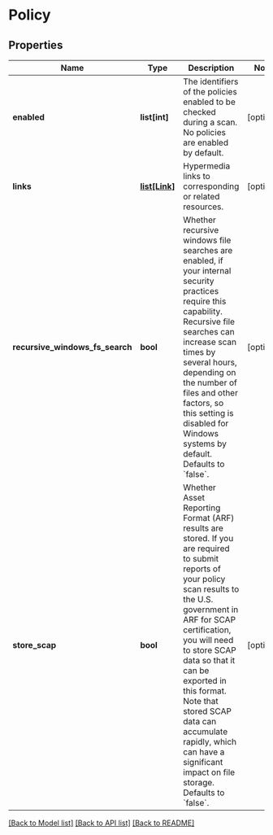 # Policy

## Properties
Name | Type | Description | Notes
------------ | ------------- | ------------- | -------------
**enabled** | **list[int]** | The identifiers of the policies enabled to be checked during a scan. No policies are enabled by default. | [optional] 
**links** | [**list[Link]**](Link.md) | Hypermedia links to corresponding or related resources. | [optional] 
**recursive_windows_fs_search** | **bool** | Whether recursive windows file searches are enabled, if your internal security practices require this capability. Recursive file searches can increase scan times by several hours, depending on the number of files and other factors, so this setting is disabled for Windows systems by default. Defaults to &#x60;false&#x60;. | [optional] 
**store_scap** | **bool** | Whether Asset Reporting Format (ARF) results are stored. If you are required to submit reports of your policy scan results to the U.S. government in ARF for SCAP certification, you will need to store SCAP data so that it can be exported in this format. Note that stored SCAP data can accumulate rapidly, which can have a significant impact on file storage. Defaults to &#x60;false&#x60;. | [optional] 

[[Back to Model list]](../README.md#documentation-for-models) [[Back to API list]](../README.md#documentation-for-api-endpoints) [[Back to README]](../README.md)

